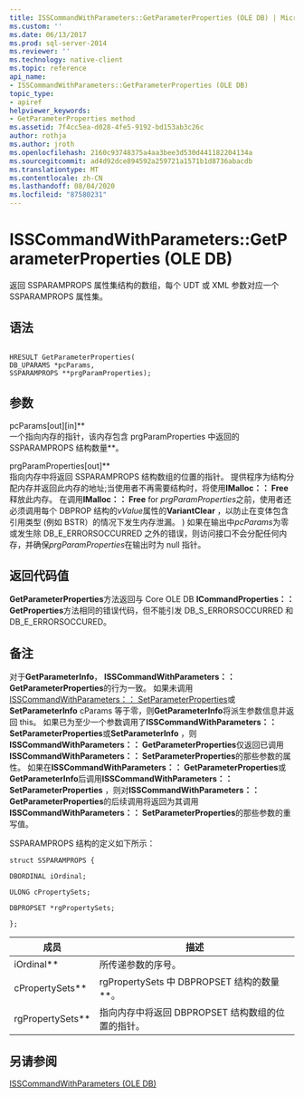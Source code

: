 ```yaml
---
title: ISSCommandWithParameters::GetParameterProperties (OLE DB) | Microsoft Docs
ms.custom: ''
ms.date: 06/13/2017
ms.prod: sql-server-2014
ms.reviewer: ''
ms.technology: native-client
ms.topic: reference
api_name:
- ISSCommandWithParameters::GetParameterProperties (OLE DB)
topic_type:
- apiref
helpviewer_keywords:
- GetParameterProperties method
ms.assetid: 7f4cc5ea-d028-4fe5-9192-bd153ab3c26c
author: rothja
ms.author: jroth
ms.openlocfilehash: 2160c93748375a4aa3bee3d530d441182204134a
ms.sourcegitcommit: ad4d92dce894592a259721a1571b1d8736abacdb
ms.translationtype: MT
ms.contentlocale: zh-CN
ms.lasthandoff: 08/04/2020
ms.locfileid: "87580231"
---
```

# <a name="isscommandwithparametersgetparameterproperties-ole-db"></a>ISSCommandWithParameters::GetParameterProperties (OLE DB)
  返回 SSPARAMPROPS 属性集结构的数组，每个 UDT 或 XML 参数对应一个 SSPARAMPROPS 属性集。  
  
## <a name="syntax"></a>语法  
  
```  
  
HRESULT GetParameterProperties(  
DB_UPARAMS *pcParams,  
SSPARAMPROPS **prgParamProperties);  
```  
  
## <a name="arguments"></a>参数  
 pcParams[out][in]**  
 一个指向内存的指针，该内存包含 prgParamProperties 中返回的 SSPARAMPROPS 结构数量**。  
  
 prgParamProperties[out]**  
 指向内存中将返回 SSPARAMPROPS 结构数组的位置的指针。 提供程序为结构分配内存并返回此内存的地址;当使用者不再需要结构时，将使用**IMalloc：： Free**释放此内存。 在调用**IMalloc：： Free** for *prgParamProperties*之前，使用者还必须调用每个 DBPROP 结构的*vValue*属性的**VariantClear** ，以防止在变体包含引用类型 (例如 BSTR）的情况下发生内存泄漏。 ) 如果在输出中*pcParams*为零或发生除 DB_E_ERRORSOCCURRED 之外的错误，则访问接口不会分配任何内存，并确保*prgParamProperties*在输出时为 null 指针。  
  
## <a name="return-code-values"></a>返回代码值  
 **GetParameterProperties**方法返回与 Core OLE DB **ICommandProperties：： GetProperties**方法相同的错误代码，但不能引发 DB_S_ERRORSOCCURRED 和 DB_E_ERRORSOCCURED。  
  
## <a name="remarks"></a>备注  
 对于**GetParameterInfo**， **ISSCommandWithParameters：： GetParameterProperties**的行为一致。 如果未调用[ISSCommandWithParameters：： SetParameterProperties](isscommandwithparameters-setparameterproperties-ole-db.md)或**SetParameterInfo** cParams 等于零，则**GetParameterInfo**将派生参数信息并返回 this。 如果已为至少一个参数调用了**ISSCommandWithParameters：： SetParameterProperties**或**SetParameterInfo** ，则**ISSCommandWithParameters：： GetParameterProperties**仅返回已调用**ISSCommandWithParameters：： SetParameterProperties**的那些参数的属性。 如果在**ISSCommandWithParameters：： GetParameterProperties**或**GetParameterInfo**后调用**ISSCommandWithParameters：： SetParameterProperties** ，则对**ISSCommandWithParameters：： GetParameterProperties**的后续调用将返回为其调用**ISSCommandWithParameters：： SetParameterProperties**的那些参数的重写值。  
  
 SSPARAMPROPS 结构的定义如下所示：  
  
 `struct SSPARAMPROPS {`  
  
 `DBORDINAL iOrdinal;`  
  
 `ULONG cPropertySets;`  
  
 `DBPROPSET *rgPropertySets;`  
  
 `};`  
  
|成员|描述|  
|------------|-----------------|  
|iOrdinal**|所传递参数的序号。|  
|cPropertySets**|rgPropertySets 中 DBPROPSET 结构的数量**。|  
|rgPropertySets**|指向内存中将返回 DBPROPSET 结构数组的位置的指针。|  
  
## <a name="see-also"></a>另请参阅  
 [ISSCommandWithParameters &#40;OLE DB&#41;](isscommandwithparameters-ole-db.md)  
  
  
